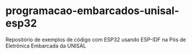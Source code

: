 # programacao-embarcados-unisal-esp32
Repositório de exemplos de código com ESP32 usando ESP-IDF na Pós de Eletrônica Embarcada da UNISAL
